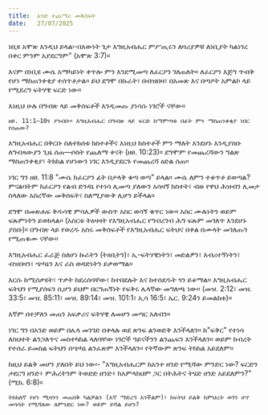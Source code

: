 ```yaml
---
title:  አንድ ተጨማሪ መቅሰፍት
date:   27/07/2025
---
```


ነቢዩ አሞጽ እንዲህ ይላል፡-በእውነት ጌታ እግዚአብሔር ምሥጢሩን ለባሪያዎቹ ለነቢያት ካልነገረ በቀር ምንም አያደርግም" (አሞጽ 3:7)።

እናም በነቢዩ ሙሴ አማካይነት ቀጥሎ ምን እንደሚመጣ ለፈርዖን ገለጠለት። ለፈርዖን እጅግ ጥብቅ የሆነ ማስጠንቀቂያ ተሰጥቶታል። ይህ ደግሞ በኩራት፣ በብዝበዛ፣ በአመጽ እና በጣዖት አምልኮ ላይ የሚደረግ ፍትሃዊ ፍርድ ነው።

እነዚህ ሁሉ በግብጽ ላይ መቅሰፍቶች እንዲመጡ ያነሳሱ ነገሮች ናቸው።

`ዘፀ. 11:1–10ን ያንብቡ። እግዚአብሔር በግብጽ ላይ ፍርድ ከማምጣቱ በፊት ምን ማስጠንቀቂያ ነበር የሰጠው?`

እግዚአብሔር በቅርቡ ስለተከሰቱ ክስተቶችና እነዚህ ክስተቶች ምን ማለት እንደሆኑ እንዲያስቡ ለግብጻውያን ጊዜ ሰጠ—ሶስት የጨለማ ቀናት (ዘፀ. 10:23)። ደግሞም የመጨረሻውን ግልጽ ማስጠንቀቂያ፣ ትክክል የሆነውን ነገር እንዲያደርጉ የመጨረሻ ዕድል ሰጠ።

ነገር ግን ዘፀ. 11:8 "ሙሴ ከፈርዖን ፊት በታላቅ ቁጣ ወጣ" ይላል። ሙሴ ለምን ተቆጥቶ ይወጣል? ምናልባትም ከፈርዖን የልብ ድንዳኔ የተነሳ ሊመጣ ያለውን አሳዛኝ ክስተት፣ ብዙ የዋህ ሕዝብን ሊመታ ስላለው አስረኛው መቅሰፍት፣ ስለሚያውቅ ሊሆን ይችላል።

ደግሞ በመጽሐፍ ቅዱሳዊ ምሳሌዎች ውስጥ አስር ወሳኝ ቁጥር ነው። አስር ሙሉነትን ወይም ፍጹምነትን ይወክላል። (አስርቱ ትዕዛዛት የእግዚአብሔር የግብረገብ ሕግ ፍጹም መገለጥ እንደሆኑ ያስቡ)። በግብጽ ላይ የወረዱ አስሩ መቅሰፍቶች የእግዚአብሔር ፍትህና በቀል በሙላት መገለጡን የሚጠቁሙ ናቸው።

እግዚአብሔር ፈራጅ ስለሆነ ኩራትን (ትዕቢትን)፣ ኢ-ፍትሃዊነትን፣ መድልዎን፣ እብሪተኝነትን፣ ብዝበዛን፣ ጭካኔን እና ራስ ወዳድነትን ይቃወማል።

እርሱ ከሚሰቃዩት፣ ጥቃት ከደረሰባቸው፣ ከተበደሉት እና ከተሰደዱት ጎን ይቆማል። እግዚአብሔር ፍትህን የሚያሰፍን ሲሆን ይህም በርግጠኝነት የፍቅሩ ሌላኛው መግለጫ ነው። (መዝ. 2:12፣ መዝ. 33:5፣ መዝ. 85:11፣ መዝ. 89:14፣ መዝ. 101:1፣ ኢሳ 16:5፣ ኤር. 9:24ን ይመልከቱ)።

እኛም በተቻለን መጠን አፍቃሪና ፍትሃዊ ለመሆን መጣር አለብን።

ነገር ግን በአንድ ወይም በሌላ መንገድ በቀላሉ ወደ ጽንፍ ልንወድቅ እንችላለን። ከ"ፍቅር" የተነሳ ለስህተት ልንጋለጥና መስተካከል ላለባቸው ነገሮች ዓይናችንን ልንጨፍን እንችላለን። ወይም ከብረት የተሰራ ይመስል ፍትህን በጭካኔ ልንፈጽም እንችላለን። የትኛውም ጽንፍ ትክክል አይደለም።

ከዚህ ይልቅ መሆን ያለበት ይህ ነው፡- "እግዚአብሔርም ከአንተ ዘንድ የሚሻው ምንድር ነው? ፍርድን ታደርግ ዘንድ፥ ምሕረትንም ትወድድ ዘንድ፥ ከአምላክህም ጋር በትሕትና ትሄድ ዘንድ አይደለምን?" (ሚክ. 6:8)።

`ትክክለኛ የሆነ ሚዛንን መጠበቅ ካልቻልን (እኛ ማድረግ አንችልም)፣ ከፍትህ ይልቅ ከምህረት ወገን ሆኖ መሳሳት የሚሻለው ለምንድር ነው? ወይም ይሻል ይሆን?`